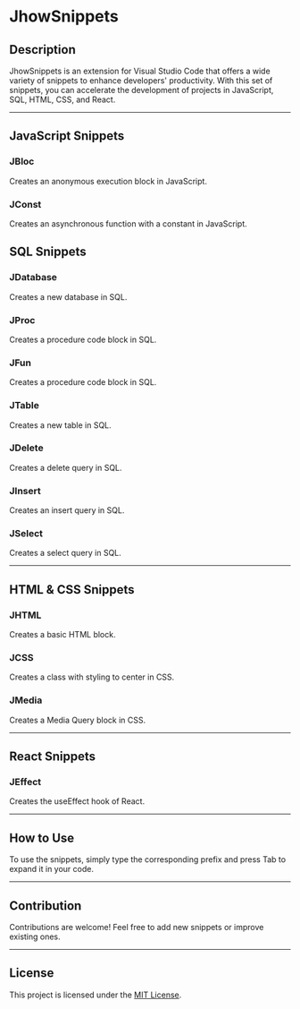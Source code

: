# JhowSnippets

## Description

JhowSnippets is an extension for Visual Studio Code that offers a wide variety of snippets to enhance developers' productivity. With this set of snippets, you can accelerate the development of projects in JavaScript, SQL, HTML, CSS, and React.

---

## JavaScript Snippets

### JBloc

Creates an anonymous execution block in JavaScript.

### JConst

Creates an asynchronous function with a constant in JavaScript.


## SQL Snippets

### JDatabase

Creates a new database in SQL.

### JProc

Creates a procedure code block in SQL.

### JFun

Creates a procedure code block in SQL.


### JTable

Creates a new table in SQL.

### JDelete

Creates a delete query in SQL.

### JInsert

Creates an insert query in SQL.

### JSelect

Creates a select query in SQL.

---

## HTML & CSS Snippets

### JHTML

Creates a basic HTML block.

### JCSS

Creates a class with styling to center in CSS.

### JMedia

Creates a Media Query block in CSS.

---

## React Snippets

### JEffect

Creates the useEffect hook of React.

---

## How to Use

To use the snippets, simply type the corresponding prefix and press Tab to expand it in your code.

---

## Contribution

Contributions are welcome! Feel free to add new snippets or improve existing ones.

---

## License

This project is licensed under the [MIT License](LICENSE).
